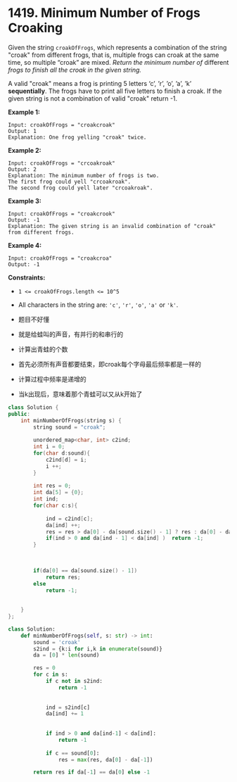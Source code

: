 # 1419. Minimum Number of Frogs Croaking



Given the string `croakOfFrogs`, which represents a combination of the string "croak" from different frogs, that is, multiple frogs can croak at the same time, so multiple “croak” are mixed. *Return the minimum number of* different *frogs to finish all the croak in the given string.*

A valid "croak" means a frog is printing 5 letters ‘c’, ’r’, ’o’, ’a’, ’k’ **sequentially**. The frogs have to print all five letters to finish a croak. If the given string is not a combination of valid "croak" return -1.

 

**Example 1:**

```
Input: croakOfFrogs = "croakcroak"
Output: 1 
Explanation: One frog yelling "croak" twice.
```

**Example 2:**

```
Input: croakOfFrogs = "crcoakroak"
Output: 2 
Explanation: The minimum number of frogs is two. 
The first frog could yell "crcoakroak".
The second frog could yell later "crcoakroak".
```

**Example 3:**

```
Input: croakOfFrogs = "croakcrook"
Output: -1
Explanation: The given string is an invalid combination of "croak" from different frogs.
```

**Example 4:**

```
Input: croakOfFrogs = "croakcroa"
Output: -1
```

 

**Constraints:**

* `1 <= croakOfFrogs.length <= 10^5`
* All characters in the string are: `'c'`, `'r'`, `'o'`, `'a'` or `'k'`.



* 题目不好懂
* 就是给蛙叫的声音，有并行的和串行的
* 计算出青蛙的个数
* 首先必须所有声音都要结束，即croak每个字母最后频率都是一样的
* 计算过程中频率是递增的
* 当k出现后，意味着那个青蛙可以又从k开始了





```c++
class Solution {
public:
    int minNumberOfFrogs(string s) {
        string sound = "croak";
        
        unordered_map<char, int> c2ind;
        int i = 0;
        for(char d:sound){
            c2ind[d] = i;
            i ++;
        }
        
        int res = 0;
        int da[5] = {0};
        int ind;
        for(char c:s){
            
            ind = c2ind[c];
            da[ind] ++;
            res = res > da[0] - da[sound.size() - 1] ? res : da[0] - da[sound.size() - 1];
            if(ind > 0 and da[ind - 1] < da[ind] )  return -1;
        } 
        

        
        if(da[0] == da[sound.size() - 1])
            return res;
        else 
            return -1;
        
        
    }
};
```



```python
class Solution:
    def minNumberOfFrogs(self, s: str) -> int:
        sound = 'croak'
        s2ind = {k:i for i,k in enumerate(sound)}
        da = [0] * len(sound)

        res = 0
        for c in s:
            if c not in s2ind:
                return -1
            
            
            ind = s2ind[c]
            da[ind] += 1
            
                
            if ind > 0 and da[ind-1] < da[ind]:
                return -1
            
            if c == sound[0]:
                res = max(res, da[0] - da[-1])

        return res if da[-1] == da[0] else -1
```

